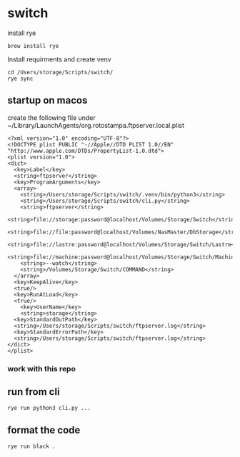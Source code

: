 # switch

install rye

```
brew install rye
```

Install requirments and create venv 

```
cd /Users/storage/Scripts/switch/
rye sync
```

## startup on macos

create the following file under ~/Library/LaunchAgents/org.rotostampa.ftpserver.local.plist

```
<?xml version="1.0" encoding="UTF-8"?>
<!DOCTYPE plist PUBLIC "-//Apple//DTD PLIST 1.0//EN" "http://www.apple.com/DTDs/PropertyList-1.0.dtd">
<plist version="1.0">
<dict>
  <key>Label</key>
  <string>ftpserver</string>
  <key>ProgramArguments</key>
  <array>
    <string>/Users/storage/Scripts/switch/.venv/bin/python3</string>
    <string>/Users/storage/Scripts/switch/cli.py</string>
    <string>ftpserver</string>
    <string>file://storage:password@localhost/Volumes/Storage/Switch</string>
    <string>file://file:password@localhost/Volumes/NasMaster/DbStorage</string>
    <string>file://lastre:password@localhost/Volumes/Storage/Switch/Lastre</string>
    <string>file://machine:password@localhost/Volumes/Storage/Switch/Machine</string>
    <string>--watch</string>
    <string>/Volumes/Storage/Switch/COMMAND</string>
  </array>
  <key>KeepAlive</key>
  <true/>
  <key>RunAtLoad</key>
  <true/>
    <key>UserName</key>
    <string>storage</string>
  <key>StandardOutPath</key>
  <string>/Users/storage/Scripts/switch/ftpserver.log</string>
  <key>StandardErrorPath</key>
  <string>/Users/storage/Scripts/switch/ftpserver.log</string>
</dict>
</plist>
```


### work with this repo

## run from cli

```rye run python3 cli.py ...```


## format the code

```rye run black .```